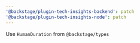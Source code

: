 ```yaml
---
'@backstage/plugin-tech-insights-backend': patch
'@backstage/plugin-tech-insights-node': patch
---
```


Use `HumanDuration` from `@backstage/types`
